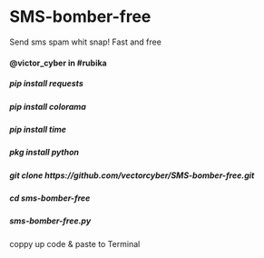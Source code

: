 # SMS-bomber-free
Send sms spam whit snap! Fast and free


<h4>@victor_cyber in #rubika</h4>

<h5>pip install requests</h5>

<h5>pip install colorama</h5>

<h5>pip install time</h5>

<h5>pkg install python</h5>
<h5>git clone https://github.com/vectorcyber/SMS-bomber-free.git</h5>
<h5>cd sms-bomber-free </h5>
<h5>sms-bomber-free.py </h5>
coppy up code & paste to Terminal
